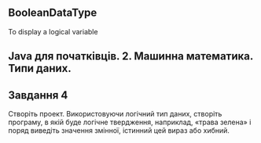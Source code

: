 ## BooleanDataType
To display a logical variable
## Java для початківців. 2. Машинна математика. Типи даних. 

## Завдання 4
Створіть проект. Використовуючи логічний тип даних, створіть програму, в якій буде логічне твердження, наприклад, «трава зелена» і поряд виведіть значення змінної, істинний цей вираз або хибний. 
